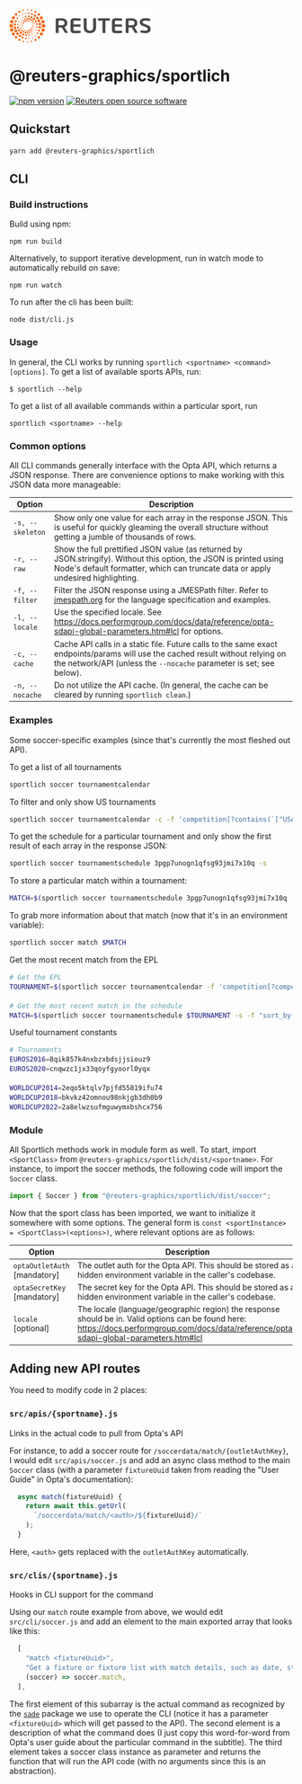 ![](badge.svg)

# @reuters-graphics/sportlich

[![npm version](https://badge.fury.io/js/%40reuters-graphics%2Fsportlich.svg)](https://badge.fury.io/js/%40reuters-graphics%2Fsportlich) [![Reuters open source software](https://badgen.net/badge/Reuters/open%20source/?color=ff8000)](https://github.com/reuters-graphics/)

## Quickstart

```bash
yarn add @reuters-graphics/sportlich
```

## CLI

### Build instructions

Build using npm:

```
npm run build
```

Alternatively, to support iterative development, run in watch mode to automatically rebuild on save:

```
npm run watch
```

To run after the cli has been built:

```
node dist/cli.js
```

### Usage

In general, the CLI works by running `sportlich <sportname> <command> [options]`. To get a list of available sports APIs, run:

```
$ sportlich --help
```

To get a list of all available commands within a particular sport, run

```
sportlich <sportname> --help
```

### Common options

All CLI commands generally interface with the Opta API, which returns a JSON response. There are convenience options to make working with this JSON data more manageable:

| Option           | Description                                                                                                                                                                                            |
| ---------------- | ------------------------------------------------------------------------------------------------------------------------------------------------------------------------------------------------------ |
| `-s, --skeleton` | Show only one value for each array in the response JSON. This is useful for quickly gleaming the overall structure without getting a jumble of thousands of rows.                                      |
| `-r, --raw`      | Show the full prettified JSON value (as returned by JSON.stringify). Without this option, the JSON is printed using Node's default formatter, which can truncate data or apply undesired highlighting. |
| `-f, --filter`   | Filter the JSON response using a JMESPath filter. Refer to [jmespath.org](https://jmespath.org/) for the language specification and examples.                                                          |
| `-l, --locale`   | Use the specified locale. See https://docs.performgroup.com/docs/data/reference/opta-sdapi-global-parameters.htm#lcl for options.                                                                      |
| `-c, --cache`    | Cache API calls in a static file. Future calls to the same exact endpoints/params will use the cached result without relying on the network/API (unless the `--nocache` parameter is set; see below).  |
| `-n, --nocache`  | Do not utilize the API cache. (In general, the cache can be cleared by running `sportlich clean`.)                                                                                                     |

### Examples

Some soccer-specific examples (since that's currently the most fleshed out API).

To get a list of all tournaments

```bash
sportlich soccer tournamentcalendar
```

To filter and only show US tournaments

```bash
sportlich soccer tournamentcalendar -c -f 'competition[?contains(`["USA"]`, countryCode)]'
```

To get the schedule for a particular tournament and only show the first result of each array in the response JSON:

```bash
sportlich soccer tournamentschedule 3pgp7unogn1qfsg93jmi7x10q -s
```

To store a particular match within a tournament:

```bash
MATCH=$(sportlich soccer tournamentschedule 3pgp7unogn1qfsg93jmi7x10q -f "matchDate[0].match[0].id")
```

To grab more information about that match (now that it's in an environment variable):

```bash
sportlich soccer match $MATCH
```

Get the most recent match from the EPL

```bash
# Get the EPL
TOURNAMENT=$(sportlich soccer tournamentcalendar -f 'competition[?competitionCode == `"EPL"`] | [0].tournamentCalendar[0].id')

# Get the most recent match in the schedule
MATCH=$(sportlich soccer tournamentschedule $TOURNAMENT -s -f "sort_by(matchDate, &date)[::-1] | [0] | sort_by(match, &date)[::-1] | [0].id")
```

Useful tournament constants

```bash
# Tournaments
EUROS2016=8qik857k4nxbzxbdsjjsiouz9
EUROS2020=cnqwzc1jx33qoyfgyoorl0yqx

WORLDCUP2014=2eqo5ktqlv7pjfd55819ifu74
WORLDCUP2018=bkvkz42omnou98nkjgb3dh0b9
WORLDCUP2022=2a8elwzsufmguwymxbshcx756
```

### Module

All Sportlich methods work in module form as well. To start, import `<SportClass>` from `@reuters-graphics/sportlich/dist/<sportname>`. For instance, to import the soccer methods, the following code will import the `Soccer` class.

```javascript
import { Soccer } from "@reuters-graphics/sportlich/dist/soccer";
```

Now that the sport class has been imported, we want to initialize it somewhere with some options. The general form is `const <sportInstance> = <SportClass>(<options>)`, where relevant options are as follows:

| Option                       | Description                                                                                                                                                                                |
| ---------------------------- | ------------------------------------------------------------------------------------------------------------------------------------------------------------------------------------------ |
| `optaOutletAuth` [mandatory] | The outlet auth for the Opta API. This should be stored as a hidden environment variable in the caller's codebase.                                                                         |
| `optaSecretKey` [mandatory]  | The secret key for the Opta API. This should be stored as a hidden environment variable in the caller's codebase.                                                                          |
| `locale` [optional]          | The locale (language/geographic region) the response should be in. Valid options can be found here: https://docs.performgroup.com/docs/data/reference/opta-sdapi-global-parameters.htm#lcl |

## Adding new API routes

You need to modify code in 2 places:

### `src/apis/{sportname}.js`

Links in the actual code to pull from Opta's API

For instance, to add a soccer route for `/soccerdata/match/{outletAuthKey}`, I would edit `src/apis/soccer.js` and add an async class method to the main `Soccer` class (with a parameter `fixtureUuid` taken from reading the "User Guide" in Opta's documentation):

```javascript
  async match(fixtureUuid) {
    return await this.getUrl(
      `/soccerdata/match/<auth>/${fixtureUuid}/`
    );
  }
```

Here, `<auth>` gets replaced with the `outletAuthKey` automatically.

### `src/clis/{sportname}.js`

Hooks in CLI support for the command

Using our `match` route example from above, we would edit `src/cli/soccer.js` and add an element to the main exported array that looks like this:

```javascript
  [
    "match <fixtureUuid>",
    "Get a fixture or fixture list with match details, such as date, start time, contestants, competition, season, score, result and lineups.",
    (soccer) => soccer.match,
  ],
```

The first element of this subarray is the actual command as recognized by the [`sade`](https://github.com/lukeed/sade) package we use to operate the CLI (notice it has a parameter `<fixtureUuid>` which will get passed to the API). The second element is a description of what the command does (I just copy this word-for-word from Opta's user guide about the particular command in the subtitle). The third element takes a soccer class instance as parameter and returns the function that will run the API code (with no arguments since this is an abstraction).
